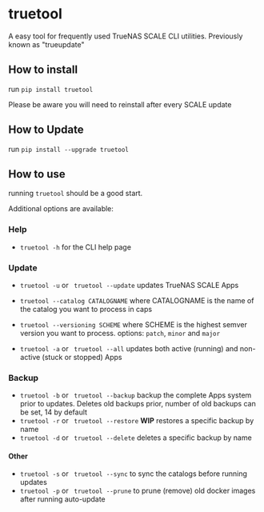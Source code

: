 # truetool
A easy tool for frequently used TrueNAS SCALE CLI utilities.
Previously known as "trueupdate"

## How to install

run `pip install truetool`

Please be aware you will need to reinstall after every SCALE update

## How to Update

run `pip install --upgrade truetool`

## How to use

running `truetool` should be a good start.

Additional options are available:

### Help

- `truetool -h` for the CLI help page


### Update

- `truetool -u` or ` truetool --update` updates TrueNAS SCALE Apps


- `truetool --catalog CATALOGNAME` where CATALOGNAME is the name of the catalog you want to process in caps
- `truetool --versioning SCHEME` where SCHEME is the highest semver version you want to process. options: `patch`, `minor` and `major`
- `truetool -a` or ` truetool --all` updates both active (running) and non-active (stuck or stopped) Apps


### Backup
- `truetool -b` or ` truetool --backup` backup the complete Apps system prior to updates. Deletes old backups prior, number of old backups can be set, 14 by default
- `truetool -r` or ` truetool --restore` **WIP** restores a specific backup by name
- `truetool -d` or ` truetool --delete` deletes a specific backup by name

#### Other

- `truetool -s` or ` truetool --sync` to sync the catalogs before running updates
- `truetool -p` or ` truetool --prune` to prune (remove) old docker images after running auto-update